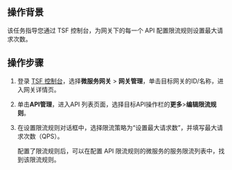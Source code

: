 ## 操作背景

该任务指导您通过 TSF 控制台，为网关下的每一个 API 配置限流规则设置最大请求次数。

## 操作步骤

1. 登录 [TSF 控制台](https://console.cloud.tencent.com/tsf?rid=1)，选择**微服务网关** > **网关管理**，单击目标网关的ID/名称，进入网关详情页。
2. 单击**API管理**，进入API 列表页面，选择目标API操作栏的**更多**>**编辑限流规则**。
3. 在设置限流规则对话框中，选择限流策略为“设置最大请求数”，并填写最大请求次数（QPS）。

   配置了限流规则后，可以在配置 API 限流规则的微服务的服务限流列表中，找到该限流规则。
